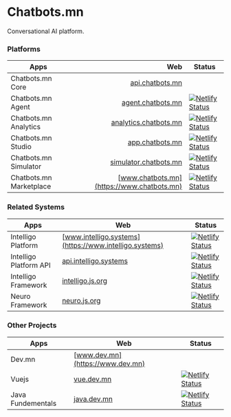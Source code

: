 # Chatbots.mn

Conversational AI platform.

### Platforms 

| Apps | Web | Status |
|-----------|---------:|-----------|
| Chatbots.mn Core | [api.chatbots.mn](https://api.chatbots.mn) |  |
| Chatbots.mn Agent | [agent.chatbots.mn](https://agent.chatbots.mn) | [![Netlify Status](https://api.netlify.com/api/v1/badges/956ba64f-48a6-4c8b-9716-4b5a835de79a/deploy-status)](https://app.netlify.com/sites/chatbotsmn-agent/deploys) |
| Chatbots.mn Analytics | [analytics.chatbots.mn](https://analytics.chatbots.mn) | [![Netlify Status](https://api.netlify.com/api/v1/badges/a913f4df-f998-49b5-af50-6224800e1b22/deploy-status)](https://app.netlify.com/sites/chatbotsmn-analytic/deploys) |
| Chatbots.mn Studio | [app.chatbots.mn](https://app.chatbots.mn) | [![Netlify Status](https://api.netlify.com/api/v1/badges/3626d3d8-2fa1-4366-8b1d-3bb49ba26350/deploy-status)](https://app.netlify.com/sites/chatbotsmn-studio/deploys) |
| Chatbots.mn Simulator | [simulator.chatbots.mn](https://simulator.chatbots.mn) | [![Netlify Status](https://api.netlify.com/api/v1/badges/9e7cca80-9ea5-4f53-892a-a1142eea0ef3/deploy-status)](https://app.netlify.com/sites/chatbotsmn-simulator/deploys) |
| Chatbots.mn Marketplace | [www.chatbots.mn](https://www.chatbots.mn) | [![Netlify Status](https://api.netlify.com/api/v1/badges/42c85ef9-d85f-42c4-9511-31f0ff9ca915/deploy-status)](https://app.netlify.com/sites/chatbotsmn-marketplace/deploys) |

### Related Systems 

| Apps | Web | Status |
|-----------|--------------|--------------|
| Intelligo Platform | [www.intelligo.systems](https://www.intelligo.systems) | [![Netlify Status](https://api.netlify.com/api/v1/badges/d99f8dbe-1a04-469d-8b29-2ca984dc11c5/deploy-status)](https://app.netlify.com/sites/intelligosystems/deploys) |
| Intelligo Platform API | [api.intelligo.systems](https://api.intelligo.systems) | [![Netlify Status](https://api.netlify.com/api/v1/badges/d99f8dbe-1a04-469d-8b29-2ca984dc11c5/deploy-status)](https://app.netlify.com/sites/intelligosystems/deploys) |
| Intelligo Framework | [intelligo.js.org](https://intelligo.js.org) | [![Netlify Status](https://api.netlify.com/api/v1/badges/b5da6232-0003-4718-bd5e-5d122b981eb6/deploy-status)](https://app.netlify.com/sites/intelligo/deploys) |
| Neuro Framework | [neuro.js.org](https://neuro.js.org) | [![Netlify Status](https://api.netlify.com/api/v1/badges/e50b93e2-67b8-4c6e-a4cc-c245b571f3cc/deploy-status)](https://app.netlify.com/sites/neurojs/deploys) |


### Other Projects 

| Apps | Web | Status |
|-----------|--------------|--------------|
| Dev.mn | [www.dev.mn](https://www.dev.mn) |  |
| Vuejs | [vue.dev.mn](https://vue.dev.mn) | [![Netlify Status](https://api.netlify.com/api/v1/badges/3d543ee9-df94-4298-a70c-49ba5c12d143/deploy-status)](https://app.netlify.com/sites/vuejs-mn/deploys) |
| Java Fundementals | [java.dev.mn](https://java.dev.mn) | [![Netlify Status](https://api.netlify.com/api/v1/badges/204af496-cf7d-4164-85c2-72fee5f3f0ae/deploy-status)](https://app.netlify.com/sites/javamn/deploys) |


